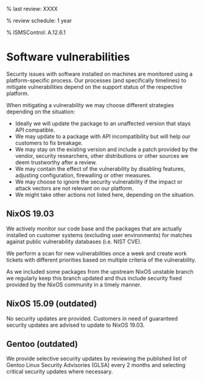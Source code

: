 % last review: XXXX

% review schedule: 1 year

% ISMSControl: A.12.6.1

# Software vulnerabilities

Security issues with software installed on machines are monitored using a platform-specific process. Our processes (and specifically timelines) to mitigate vulnerabilities
depend on the support status of the respective platform.

When mitigating a vulnerability we may choose different strategies depending
on the situation:

- Ideally we will update the package to an unaffected version that stays API
  compatible.
- We may update to a package with API incompatibility but will help our customers
  to fix breakage.
- We may stay on the existing version and include a patch provided by the
  vendor, security researchers, other distributions or other sources we
  deem trustworthy after a review.
- We may contain the effect of the vulnerability by disabling features, adjusting
  configuration, firewalling or other measures.
- We may choose to ignore the security vulnerability if the impact or attack
  vectors are not relevant on our platform.
- We might take other actions not listed here, depending on the situation.

## NixOS 19.03

We actively monitor our code base and the packages that are actually installed
on customer systems (excluding user environments) for matches against public
vulnerability databases (i.e. NIST CVE).

We perform a scan for new vulnerabilities once a week and create work tickets
with different priorities based on multiple criteria of the vulnerability.

As we included some packages from the upstream NixOS unstable branch we
regularly keep this branch updated and thus include security fixed provided
by the NixOS community in a timely manner.

## NixOS 15.09 (outdated)

No security updates are provided. Customers in need of guaranteed security
updates are advised to update to NixOS 19.03.

## Gentoo (outdated)

We provide selective security updates by reviewing the published list of
Gentoo Linux Security Advisories (GLSA) every 2 months and selecting
critical security updates where necessary.
